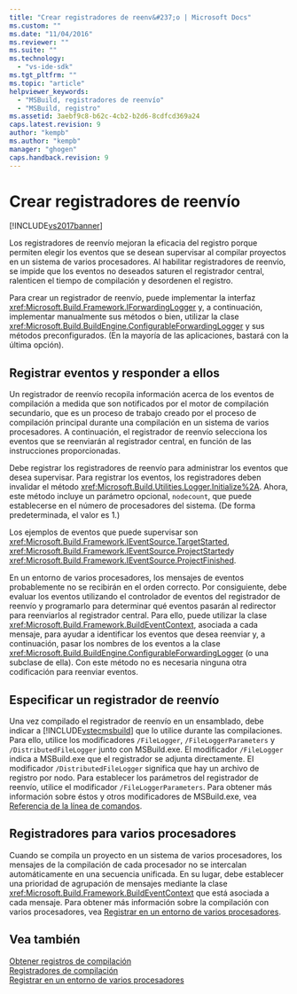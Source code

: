 ```yaml
---
title: "Crear registradores de reenv&#237;o | Microsoft Docs"
ms.custom: ""
ms.date: "11/04/2016"
ms.reviewer: ""
ms.suite: ""
ms.technology: 
  - "vs-ide-sdk"
ms.tgt_pltfrm: ""
ms.topic: "article"
helpviewer_keywords: 
  - "MSBuild, registradores de reenvío"
  - "MSBuild, registro"
ms.assetid: 3aebf9c8-b62c-4cb2-b2d6-8cdfcd369a24
caps.latest.revision: 9
author: "kempb"
ms.author: "kempb"
manager: "ghogen"
caps.handback.revision: 9
---
```

# Crear registradores de reenv&#237;o
[!INCLUDE[vs2017banner](../code-quality/includes/vs2017banner.md)]

Los registradores de reenvío mejoran la eficacia del registro porque permiten elegir los eventos que se desean supervisar al compilar proyectos en un sistema de varios procesadores.  Al habilitar registradores de reenvío, se impide que los eventos no deseados saturen el registrador central, ralenticen el tiempo de compilación y desordenen el registro.  
  
 Para crear un registrador de reenvío, puede implementar la interfaz <xref:Microsoft.Build.Framework.IForwardingLogger> y, a continuación, implementar manualmente sus métodos o bien, utilizar la clase <xref:Microsoft.Build.BuildEngine.ConfigurableForwardingLogger> y sus métodos preconfigurados.  \(En la mayoría de las aplicaciones, bastará con la última opción\).  
  
## Registrar eventos y responder a ellos  
 Un registrador de reenvío recopila información acerca de los eventos de compilación a medida que son notificados por el motor de compilación secundario, que es un proceso de trabajo creado por el proceso de compilación principal durante una compilación en un sistema de varios procesadores.  A continuación, el registrador de reenvío selecciona los eventos que se reenviarán al registrador central, en función de las instrucciones proporcionadas.  
  
 Debe registrar los registradores de reenvío para administrar los eventos que desea supervisar.  Para registrar los eventos, los registradores deben invalidar el método <xref:Microsoft.Build.Utilities.Logger.Initialize%2A>.  Ahora, este método incluye un parámetro opcional, `nodecount`, que puede establecerse en el número de procesadores del sistema.  \(De forma predeterminada, el valor es 1.\)  
  
 Los ejemplos de eventos que puede supervisar son <xref:Microsoft.Build.Framework.IEventSource.TargetStarted>, <xref:Microsoft.Build.Framework.IEventSource.ProjectStarted>y <xref:Microsoft.Build.Framework.IEventSource.ProjectFinished>.  
  
 En un entorno de varios procesadores, los mensajes de eventos probablemente no se recibirán en el orden correcto.  Por consiguiente, debe evaluar los eventos utilizando el controlador de eventos del registrador de reenvío y programarlo para determinar qué eventos pasarán al redirector para reenviarlos al registrador central.  Para ello, puede utilizar la clase <xref:Microsoft.Build.Framework.BuildEventContext>, asociada a cada mensaje, para ayudar a identificar los eventos que desea reenviar y, a continuación, pasar los nombres de los eventos a la clase <xref:Microsoft.Build.BuildEngine.ConfigurableForwardingLogger> \(o una subclase de ella\).  Con este método no es necesaria ninguna otra codificación para reenviar eventos.  
  
## Especificar un registrador de reenvío  
 Una vez compilado el registrador de reenvío en un ensamblado, debe indicar a [!INCLUDE[vstecmsbuild](../extensibility/internals/includes/vstecmsbuild_md.md)] que lo utilice durante las compilaciones.  Para ello, utilice los modificadores `/FileLogger`, `/FileLoggerParameters` y `/DistributedFileLogger` junto con MSBuild.exe.  El modificador `/FileLogger` indica a MSBuild.exe que el registrador se adjunta directamente. El modificador `/DistributedFileLogger` significa que hay un archivo de registro por nodo.  Para establecer los parámetros del registrador de reenvío, utilice el modificador `/FileLoggerParameters`.  Para obtener más información sobre éstos y otros modificadores de MSBuild.exe, vea [Referencia de la línea de comandos](../msbuild/msbuild-command-line-reference.md).  
  
## Registradores para varios procesadores  
 Cuando se compila un proyecto en un sistema de varios procesadores, los mensajes de la compilación de cada procesador no se intercalan automáticamente en una secuencia unificada.  En su lugar, debe establecer una prioridad de agrupación de mensajes mediante la clase <xref:Microsoft.Build.Framework.BuildEventContext> que está asociada a cada mensaje.  Para obtener más información sobre la compilación con varios procesadores, vea [Registrar en un entorno de varios procesadores](../msbuild/logging-in-a-multi-processor-environment.md).  
  
## Vea también  
 [Obtener registros de compilación](../msbuild/obtaining-build-logs-with-msbuild.md)   
 [Registradores de compilación](../msbuild/build-loggers.md)   
 [Registrar en un entorno de varios procesadores](../msbuild/logging-in-a-multi-processor-environment.md)